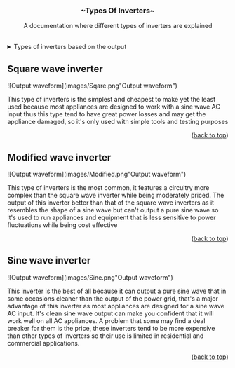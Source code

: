 <div id="top"></div>

  <h3 align="center">~Types Of Inverters~</h3>
  
  <p align="center">
    A documentation where different types of inverters are explained
    <br />
    <br />
  </p>
</div>


<!-- TABLE OF CONTENTS -->
<details>
  <summary>Types of inverters based on the output</summary>
  <ol>
    <li><a href="#square-wave-inverter">Square wave inverter</a></li>
   <li><a href="#modified-wave-inverter">Modified wave inverter</a></li>
    <li><a href="#sine-wave-inverter">Sine wave inverter</a></li>  </ol>
</details>


<!-- SQUARE WAVE INVERTER -->
## Square wave inverter

![Output waveform](images/Sqare.png"Output waveform")

This type of inverters is the simplest and cheapest to make yet the least used because most appliances are designed to work with a sine wave AC input thus this type tend to have great power losses and may get the appliance damaged, so it's only used with simple tools and testing purposes

<p align="right">(<a href="#top">back to top</a>)</p>



<!-- MODIFIED WAVE INVERTER -->
## Modified wave inverter

![Output waveform](images/Modified.png"Output waveform")

This type of inverters is the most common, it features a circuitry more complex than the square wave inverter while being moderately priced. The output of this inverter better than that of the square wave inverters as it resembles the shape of a sine wave but can't output a pure sine wave so it's used to run appliances and equipment that is less sensitive to power fluctuations while being cost effective

<p align="right">(<a href="#top">back to top</a>)</p>



<!-- SINE WAVE INVERTER -->
## Sine wave inverter

![Output waveform](images/Sine.png"Output waveform")

This inverter is the best of all because it can output a pure sine wave that in some occasions cleaner than the output of the power grid, that's a major advantage of this inverter as most appliances are designed for a sine wave AC input. It's clean sine wave output can make you confident that it will work well on all AC appliances. A problem that some may find a deal breaker for them is the price, these inverters tend to be more expensive than other types of inverters so their use is limited in residential and commercial applications.

<p align="right">(<a href="#top">back to top</a>)</p>
